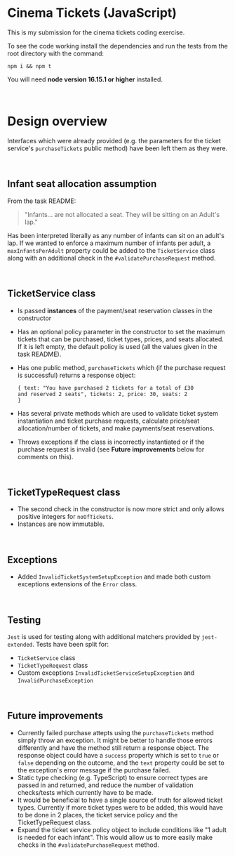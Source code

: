 # Cinema Tickets (JavaScript)
This is my submission for the cinema tickets coding exercise.

To see the code working install the dependencies and run the tests from the root directory with the command:
```
npm i && npm t
```

You will need **node version 16.15.1 or higher** installed.

<br />

# Design overview
Interfaces which were already provided (e.g. the parameters for the ticket service's `purchaseTickets` public method) have been left them as they were.

<br />

## Infant seat allocation assumption
From the task README:
> "Infants... are not allocated a seat. They will be sitting on an Adult's lap."

Has been interpreted literally as any number of infants can sit on an adult's lap.  If we wanted to enforce a maximum number of infants per adult, a `maxInfantsPerAdult` property could be added to the `TicketService` class along with an additional check in the `#validatePurchaseRequest` method.



<br />

## TicketService class
- Is passed **instances** of the payment/seat reservation classes in the constructor
- Has an optional policy parameter in the constructor to set the maximum tickets that can be purchased, ticket types, prices, and seats allocated.  If it is left empty, the default policy is used (all the values given in the task README).
- Has one public method, `purchaseTickets` which (if the purchase request is successful) returns a response object:
<br/><pre><code>{
    text: "You have purchased 2 tickets for a total of £30 and reserved 2 seats",
    tickets: 2,
    price: 30,
    seats: 2
    }</code></pre>

- Has several private methods which are used to validate ticket system instantiation and ticket purchase requests, calculate price/seat allocation/number of tickets, and make payments/seat reservations.
- Throws exceptions if the class is incorrectly instantiated or if the purchase request is invalid (see **Future improvements** below for comments on this).

<br />

## TicketTypeRequest class
- The second check in the constructor is now more strict and only allows positive integers for `noOfTickets`.
- Instances are now immutable.

<br />

## Exceptions
- Added `InvalidTicketSystemSetupException` and made both custom exceptions extensions of the `Error` class.

<br />

## Testing
`Jest` is used for testing along with additional matchers provided by `jest-extended`.  Tests have been split for:
- `TicketService` class
- `TicketTypeRequest` class
- Custom exceptions `InvalidTicketServiceSetupException` and `InvalidPurchaseException`


<br />

## Future improvements
- Currently failed purchase attepts using the `purchaseTickets` method simply throw an exception.  It might be better to handle those errors differently and have the method still return a response object.  The response object could have a `success` property which is set to `true` or `false` depending on the outcome, and the `text` property could be set to the exception's error message if the purchase failed.
- Static type checking (e.g. TypeScript) to ensure correct types are passed in and returned, and reduce the number of validation checks/tests which currently have to be made.
- It would be beneficial to have a single source of truth for allowed ticket types.  Currently if  more ticket types were to be added, this would have to be done in 2 places, the ticket service policy and the TicketTypeRequest class.  
 - Expand the ticket service policy object to include conditions like "1 adult is needed for each infant".  This would allow us to more easily make checks in the `#validatePurchaseRequest` method.
